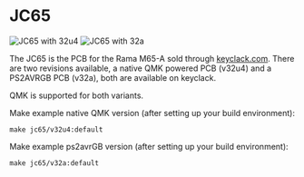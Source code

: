 # JC65

![JC65 with 32u4](https://i.imgur.com/I4hCyBI.jpg)
![JC65 with 32a](https://i.imgur.com/9cJ9UbX.jpg)

The JC65 is the PCB for the Rama M65-A sold through [keyclack.com](https://keyclack.com/). There are two revisions available, a native QMK powered PCB (v32u4) and a PS2AVRGB PCB (v32a), both are available on keyclack. 

QMK is supported for both variants. 

Make example native QMK version (after setting up your build environment):

    make jc65/v32u4:default

Make example ps2avrGB version (after setting up your build environment):

    make jc65/v32a:default
